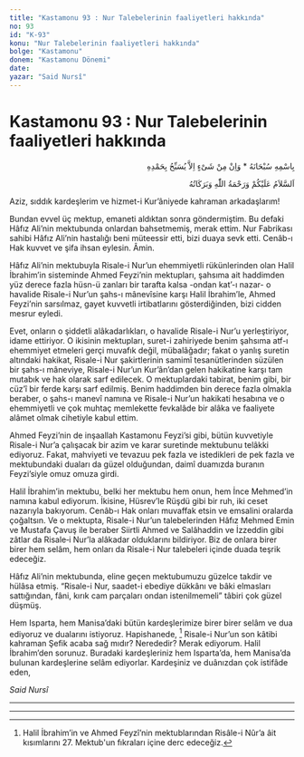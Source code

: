 ```yaml
---
title: "Kastamonu 93 : Nur Talebelerinin faaliyetleri hakkında"
no: 93
id: "K-93"
konu: "Nur Talebelerinin faaliyetleri hakkında"
bolge: "Kastamonu"
donem: "Kastamonu Dönemi"
date: 
yazar: "Said Nursî"
---
```


# Kastamonu 93 : Nur Talebelerinin faaliyetleri hakkında

<p class="arabic" dir="rtl" title="Meal: “Subhân Allah’ın adıyla” * “Hiçbir şey yoktur ki O'nu hamd ile tesbih etmesin” [İsrâ 17:44]">بِاسْمِهِ سُبْحَانَهُ * وَاِنْ مِنْ شَىْءٍ اِلاَّ يُسَبِّحُ بِحَمْدِهِ</p>

<p class="arabic" dir="rtl" title="Meal: “Allah’ın selâmı, rahmeti ve bereketleri, üzerinize olsun.”">اَلسَّلاَمُ عَلَيْكُمْ وَرَحْمَةُ اللّٰهِ وَبَرَكَاتُهُ</p>

Aziz, sıddık kardeşlerim ve hizmet-i Kur’âniyede kahraman arkadaşlarım!

Bundan evvel üç mektup, emaneti aldıktan sonra göndermiştim. Bu defaki Hâfız Ali’nin mektubunda onlardan bahsetmemiş, merak ettim. Nur Fabrikası sahibi Hâfız Ali’nin hastalığı beni müteessir etti, bizi duaya sevk etti. Cenâb-ı Hak kuvvet ve şifa ihsan eylesin. Âmin.

Hâfız Ali’nin mektubuyla Risale-i Nur’un ehemmiyetli rükünlerinden olan Halil İbrahim’in sisteminde Ahmed Feyzi’nin mektupları, şahsıma ait haddimden yüz derece fazla hüsn-ü zanları bir tarafta kalsa -ondan kat’-ı nazar- o havalide Risale-i Nur’un şahs-ı mânevîsine karşı Halil İbrahim’le, Ahmed Feyzi’nin sarsılmaz, gayet kuvvetli irtibatlarını gösterdiğinden, bizi cidden mesrur eyledi.

Evet, onların o şiddetli alâkadarlıkları, o havalide Risale-i Nur’u yerleştiriyor, idame ettiriyor. O ikisinin mektupları, suret-i zahiriyede benim şahsıma atf-ı ehemmiyet etmeleri gerçi muvafık değil, mübalâğadır; fakat o yanlış suretin altındaki hakikat, Risale-i Nur şakirtlerinin samimî tesanütlerinden süzülen bir şahs-ı mâneviye, Risale-i Nur’un Kur’ân’dan gelen hakikatine karşı tam mutabık ve hak olarak sarf edilecek. O mektuplardaki tabirat, benim gibi, bir cüz’î bir ferde karşı sarf edilmiş. Benim haddimden bin derece fazla olmakla beraber, o şahs-ı manevî namına ve Risale-i Nur’un hakikati hesabına ve o ehemmiyetli ve çok muhtaç memlekette fevkalâde bir alâka ve faaliyete alâmet olmak cihetiyle kabul ettim.

Ahmed Feyzi’nin de inşaallah Kastamonu Feyzi’si gibi, bütün kuvvetiyle Risale-i Nur’a çalışacak bir azim ve karar suretinde mektubunu telâkki ediyoruz. Fakat, mahviyeti ve tevazuu pek fazla ve istedikleri de pek fazla ve mektubundaki duaları da güzel olduğundan, daimî duamızda buranın Feyzi’siyle omuz omuza girdi.

Halil İbrahim’in mektubu, belki her mektubu hem onun, hem İnce Mehmed’in namına kabul ediyorum. İkisine, Hüsrev’le Rüşdü gibi bir ruh, iki ceset nazarıyla bakıyorum. Cenâb-ı Hak onları muvaffak etsin ve emsalini oralarda çoğaltsın. Ve o mektupta, Risale-i Nur’un talebelerinden Hâfız Mehmed Emin ve Mustafa Çavuş ile beraber Siirtli Ahmed ve Salâhaddin ve İzzeddin gibi zâtlar da Risale‑i Nur’la alâkadar olduklarını bildiriyor. Biz de onlara birer birer hem selâm, hem onları da Risale-i Nur talebeleri içinde duada teşrik edeceğiz.

Hâfız Ali’nin mektubunda, eline geçen mektubumuzu güzelce takdir ve hülâsa etmiş. “Risale-i Nur, saadet-i ebediye dükkânı ve bâki elmasları sattığından, fâni, kırık cam parçaları ondan istenilmemeli” tâbiri çok güzel düşmüş.

Hem Isparta, hem Manisa’daki bütün kardeşlerimize birer birer selâm ve dua ediyoruz ve dualarını istiyoruz. Hapishanede, [^1] Risale-i Nur’un son kâtibi kahraman Şefik acaba sağ mıdır? Nerededir? Merak ediyorum. Halil İbrahim’den sorunuz. Buradaki kardeşleriniz hem Isparta’da, hem Manisa’da bulunan kardeşlerine selâm ediyorlar. Kardeşiniz ve duânızdan çok istifâde eden,

*Said Nursî*

***

***
[^1]: Halil İbrahim’in ve Ahmed Feyzî’nin mektublarından Risâle-i Nûr’a âit kısımlarını 27. Mektub'un fıkraları içine derc edeceğiz.
